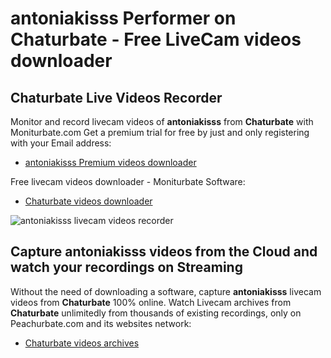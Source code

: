# antoniakisss Performer on Chaturbate - Free LiveCam videos downloader

## Chaturbate Live Videos Recorder

Monitor and record livecam videos of **antoniakisss** from **Chaturbate** with Moniturbate.com
Get a premium trial for free by just and only registering with your Email address:
* [antoniakisss Premium videos downloader](https://moniturbate.com/request-demo-licence-key.html)

Free livecam videos downloader - Moniturbate Software:
* [Chaturbate videos downloader](https://moniturbate.com/moniturbate-download-software.html)

![antoniakisss livecam videos recorder](https://peachurnet.com/templates/moniturbate-software.png)


## Capture antoniakisss videos from the Cloud and watch your recordings on Streaming

Without the need of downloading a software, capture **antoniakisss** livecam videos from **Chaturbate** 100% online.
Watch Livecam archives from **Chaturbate** unlimitedly from thousands of existing recordings, only on Peachurbate.com and its websites network:
* [Chaturbate videos archives](https://peachurnet.com/)